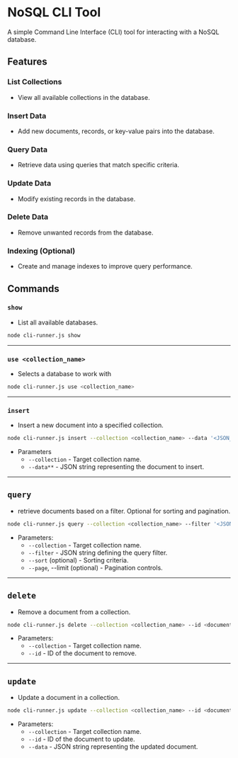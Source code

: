 # NoSQL CLI Tool

A simple Command Line Interface (CLI) tool for interacting with a NoSQL database.

## Features

### List Collections
- View all available collections in the database.

### Insert Data
- Add new documents, records, or key-value pairs into the database.

### Query Data
- Retrieve data using queries that match specific criteria.

### Update Data
- Modify existing records in the database.

### Delete Data
- Remove unwanted records from the database.

### Indexing (Optional)
- Create and manage indexes to improve query performance.

## Commands

### `show`
- List all available databases.

```sh
node cli-runner.js show
```
---
### `use <collection_name>`
- Selects a database to work with

```sh
node cli-runner.js use <collection_name>
```
---
### `insert`
- Insert a new document into a specified collection.

```sh
node cli-runner.js insert --collection <collection_name> --data '<JSON_string>'
```
- Parameters
    - `--collection` - Target collection name.
    - `--data**` - JSON string representing the document to insert.
---
## `query`
- retrieve documents based on a filter. Optional for sorting and pagination.

```sh
node cli-runner.js query --collection <collection_name> --filter '<JSON_string>' [--sort <criteria>] [--page <number>] [--limit <number>]
```
- Parameters:
    - `--collection` - Target collection name.
    - `--filter` - JSON string defining the query filter.
    - `--sort` (optional) - Sorting criteria.
    - `--page`, --limit (optional) - Pagination controls.
---
## `delete`
- Remove a document from a collection.

```sh
node cli-runner.js delete --collection <collection_name> --id <document_id>
```
- Parameters:
    - `--collection` - Target collection name.
    - `--id` - ID of the document to remove.
---
## `update`
- Update a document in a collection.

```sh
node cli-runner.js update --collection <collection_name> --id <document_id> --data '<JSON_string>'
```
- Parameters:
    - `--collection` - Target collection name.
    - `--id` - ID of the document to update.
    - `--data` - JSON string representing the updated document.
